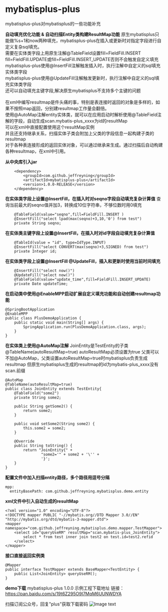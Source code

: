 # mybatisplus-plus
mybatisplus-plus对mybatisplus的一些功能补充

**自动填充优化功能 & 自动扫描Entity类构建ResultMap功能**
原生mybatisplus只能做%s+1和now两种填充，mybatisplus-plus在插入或更新时对指定字段进行自定义复杂sql填充。<br>
需要在实体类字段上用原生注解@TableField设置fill=FieldFill.INSERT fill=FieldFill.UPDATE或fill=FieldFill.INSERT_UPDATE否则不会触发自定义填充<br>
mybatisplus-plus使用@InsertFill注解触发插入时，执行注解中自定义的sql填充实体类字段<br>
mybatisplus-plus使用@UpdateFill注解触发更新时，执行注解中自定义的sql填充实体类字段<br>
还可以自动填充主键字段,解决原生mybatisplus不支持多个主键的问题<br>
<br>
在xml中编写resultmap是件头痛的事，特别是表连接时返回的对象是多样的，如果不按照map返回，分别建resultmap工作量会翻倍。<br>
使用@AutoMap注解entity实体类，就可以在应用启动时解析使用@TableField注解的字段，自动生成scan.mybatis-plus_xxxx为id的resultMap<br>
可以在xml中直接配置使用这个resultMap实例<br>
并且还支持继承关系，扫描实体子类会附加上父类的字段信息一起构建子类的resultmap<br>
对于各种表连接形成的返回实体对象，可以通过继承来生成。通过扫描后自动构建各种resultmap，在xml中引用。<br>

**从中央库引入jar**
````
    <dependency>
        <groupId>com.github.jeffreyning</groupId>
        <artifactId>mybatisplus-plus</artifactId>
        <version>1.0.0-RELEASE</version>
    </dependency>
````

**在实体类字段上设置@InsertFill，在插入时对seqno字段自动填充复杂计算值**
查询当前最大的seqno值并加3，转换成10位字符串，不够位数时用0填充
````
    @TableField(value="seqno",fill=FieldFill.INSERT )
    @InsertFill("select lpad(max(seqno)+3,10,'0') from test")
    private String seqno;
````

**在实体类主键字段上设置@InsertFill，在插入时对id字段自动填充复杂计算值**
````
    @TableId(value = "id", type=IdType.INPUT)
    @InsertFill("select CONVERT(max(seqno)+3,SIGNED) from test")
    private Integer id;
````

**在实体类字段上设置@InsertFill @UpdateFill，插入和更新时使用当前时间填充**
````
    @InsertFill("select now()")
    @UpdateFill("select now()")
    @TableField(value="update_time",fill=FieldFill.INSERT_UPDATE)
    private Date updateTime;
````

**在启动类中使用@EnableMPP启动扩展自定义填充功能和自动创建resultmap功能**
````
@SpringBootApplication
@EnableMPP
public class PlusDemoApplication {
    public static void main(String[] args) {
        SpringApplication.run(PlusDemoApplication.class, args);
    }
}
````

**在实体类上使用@AutoMap注解**
JoinEntity是TestEntity的子类
@TableName(autoResultMap=true)
autoResultMap必须设置为true
父类可以不加@AutoMap，父类设置autoResultMap=true时mybatisplus负责生成resultmap
但原生mybatisplus生成的resultmap的id为mybatis-plus_xxxx没有scan.前缀
````
@AutoMap
@TableName(autoResultMap=true)
public class JoinEntity extends TestEntity{
    @TableField("some2")
    private String some2;

    public String getSome2() {
        return some2;
    }

    public void setSome2(String some2) {
        this.some2 = some2;
    }

    @Override
    public String toString() {
        return "JoinEntity{" +
                "some2='" + some2 + '\'' +
                '}';
    }
}
````

**配置文件中加入扫描entity路径，多个路径用逗号分隔**
````
mpp:
  entityBasePath: com.github.jeffreyning.mybatisplus.demo.entity
````

**xml文件中引入自动生成的resultMap**
````
<?xml version="1.0" encoding="UTF-8"?>
<!DOCTYPE mapper PUBLIC "-//mybatis.org//DTD Mapper 3.0//EN" "http://mybatis.org/dtd/mybatis-3-mapper.dtd">
<mapper namespace="com.github.jeffreyning.mybatisplus.demo.mapper.TestMapper">
    <select id="queryUseRM" resultMap="scan.mybatis-plus_JoinEntity">
        select * from test inner join test2 on test.id=test2.refid
    </select>
</mapper>
````

**接口直接返回实例类**
````
@Mapper
public interface TestMapper extends BaseMapper<TestEntity> {
    public List<JoinEntity> queryUseRM();
}
````


**demo下载**
mybatisplus-plus 1.0.0 示例工程下载地址
链接：https://pan.baidu.com/s/19t6Z295O9I7MqM6UUNWDYA 

扫描订阅公众号，回复"plus"获取下载密码
![Image text](http://www.jrnsoft.com/qrcode_for_gh.jpg)


